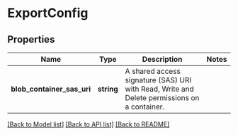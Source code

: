 # ExportConfig

## Properties
Name | Type | Description | Notes
------------ | ------------- | ------------- | -------------
**blob_container_sas_uri** | **string** | A shared access signature (SAS) URI with Read, Write and Delete permissions on a container. | 

[[Back to Model list]](../README.md#documentation-for-models) [[Back to API list]](../README.md#documentation-for-api-endpoints) [[Back to README]](../README.md)


